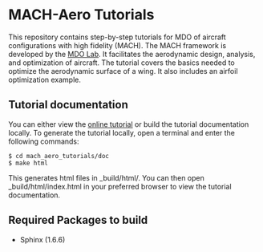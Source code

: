 # MACH-Aero Tutorials
This repository contains step-by-step tutorials for MDO of aircraft configurations with high fidelity (MACH).
The MACH framework is developed by the [MDO Lab](http://mdolab.engin.umich.edu).
It facilitates the aerodynamic design, analysis, and optimization of aircraft.
The tutorial covers the basics needed to optimize the aerodynamic surface of a wing.
It also includes an airfoil optimization example.

## Tutorial documentation
You can either view the [online tutorial](https://mdolab-mach-aero-tutorial.readthedocs-hosted.com) or build the tutorial documentation locally.
To generate the tutorial locally, open a terminal and enter the following commands:

    $ cd mach_aero_tutorials/doc
    $ make html

This generates html files in _build/html/. You can then open _build/html/index.html in your preferred browser to view the tutorial documentation.

## Required Packages to build
- Sphinx (1.6.6)
